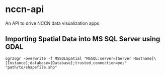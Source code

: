 # nccn-api
An API to drive NCCN data visualization apps

## Importing Spatial Data into MS SQL Server using GDAL
`ogr2ogr -overwrite -f MSSQLSpatial "MSSQL:server=[Server Hostname]\[Instance];database=[Database];trusted_connection=yes" "path/to/shapefile.shp"`

